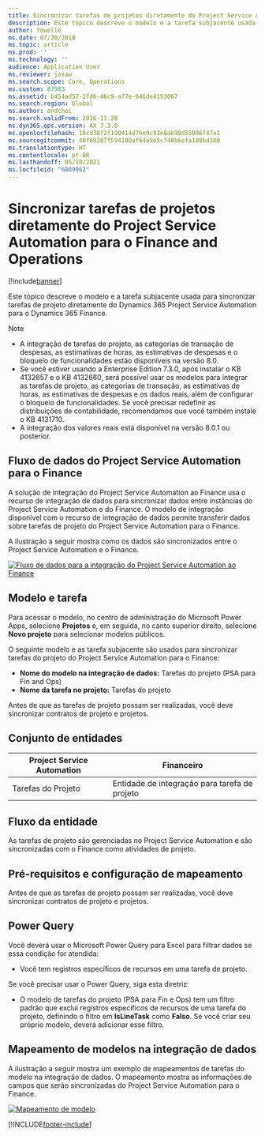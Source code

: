 ```yaml
---
title: Sincronizar tarefas de projetos diretamente do Project Service Automation para o Finance and Operations
description: Este tópico descreve o modelo e a tarefa subjacente usada para sincronizar tarefas de projeto diretamente do Microsoft Dynamics 365 Project Service Automation para o Dynamics 365 Finance.
author: Yowelle
ms.date: 07/20/2018
ms.topic: article
ms.prod: ''
ms.technology: ''
audience: Application User
ms.reviewer: josaw
ms.search.scope: Core, Operations
ms.custom: 87983
ms.assetid: b454ad57-2fd6-46c9-a77e-646de4153067
ms.search.region: Global
ms.author: andchoi
ms.search.validFrom: 2016-11-28
ms.dyn365.ops.version: AX 7.3.0
ms.openlocfilehash: 16cd38f2f190414d7be9c93e8ab90d55006f47e1
ms.sourcegitcommit: 40f68387f594180af64a5e5c748b6efa188bd300
ms.translationtype: HT
ms.contentlocale: pt-BR
ms.lasthandoff: 05/10/2021
ms.locfileid: "6009962"
---
```

# <a name="synchronize-project-tasks-directly-from-project-service-automation-to-finance-and-operations"></a>Sincronizar tarefas de projetos diretamente do Project Service Automation para o Finance and Operations

[!include[banner](../includes/banner.md)]

Este tópico descreve o modelo e a tarefa subjacente usada para sincronizar tarefas de projeto diretamente do Dynamics 365 Project Service Automation para o Dynamics 365 Finance.

> [!NOTE]
> - A integração de tarefas de projeto, as categorias de transação de despesas, as estimativas de horas, as estimativas de despesas e o bloqueio de funcionalidades estão disponíveis na versão 8.0.
> - Se você estiver usando a Enterprise Edition 7.3.0, após instalar o KB 4132657 e o KB 4132660, será possível usar os modelos para integrar as tarefas de projeto, as categorias de transação, as estimativas de horas, as estimativas de despesas e os dados reais, além de configurar o bloqueio de funcionalidades. Se você precisar redefinir as distribuições de contabilidade, recomendamos que você também instale o KB 4131710.
> - A integração dos valores reais está disponível na versão 8.0.1 ou posterior.

## <a name="data-flow-for-project-service-automation-to-finance"></a>Fluxo de dados do Project Service Automation para o Finance

A solução de integração do Project Service Automation ao Finance usa o recurso de integração de dados para sincronizar dados entre instâncias do Project Service Automation e do Finance. O modelo de integração disponível com o recurso de integração de dados permite transferir dados sobre tarefas de projeto do Project Service Automation para o Finance.

A ilustração a seguir mostra como os dados são sincronizados entre o Project Service Automation e o Finance.

[![Fluxo de dados para a integração do Project Service Automation ao Finance](./media/ProjectTasksFlow.png)](./media/ProjectTasksFlow.png)

## <a name="template-and-task"></a>Modelo e tarefa

Para acessar o modelo, no centro de administração do Microsoft Power Apps, selecione **Projetos** e, em seguida, no canto superior direito, selecione **Novo projeto** para selecionar modelos públicos.

O seguinte modelo e as tarefa subjacente são usados para sincronizar tarefas do projeto do Project Service Automation para o Finance:

- **Nome do modelo na integração de dados:** Tarefas do projeto (PSA para Fin and Ops)
- **Nome da tarefa no projeto:** Tarefas do projeto

Antes de que as tarefas de projeto possam ser realizadas, você deve sincronizar contratos de projeto e projetos.

## <a name="entity-set"></a>Conjunto de entidades

| Project Service Automation | Financeiro                             |
|----------------------------|-------------------------------------|
| Tarefas do Projeto              | Entidade de integração para tarefa de projeto |

## <a name="entity-flow"></a>Fluxo da entidade

As tarefas de projeto são gerenciadas no Project Service Automation e são sincronizadas com o Finance como atividades de projeto.

## <a name="prerequisites-and-mapping-setup"></a>Pré-requisitos e configuração de mapeamento

Antes de que as tarefas de projeto possam ser realizadas, você deve sincronizar contratos de projeto e projetos.

## <a name="power-query"></a>Power Query

Você deverá usar o Microsoft Power Query para Excel para filtrar dados se essa condição for atendida:

- Você tem registros específicos de recursos em uma tarefa de projeto.

Se você precisar usar o Power Query, siga esta diretriz:

- O modelo de tarefas do projeto (PSA para Fin e Ops) tem um filtro padrão que exclui registros específicos de recursos de uma tarefa do projeto, definindo o filtro em **IsLineTask** como **Falso**. Se você criar seu próprio modelo, deverá adicionar esse filtro.

## <a name="template-mapping-in-data-integration"></a>Mapeamento de modelos na integração de dados

A ilustração a seguir mostra um exemplo de mapeamentos de tarefas do modelo na integração de dados. O mapeamento mostra as informações de campos que serão sincronizadas do Project Service Automation para o Finance.

[![Mapeamento de modelo](./media/ProjectTasksMapping.png)](./media/ProjectTasksMapping.png)


[!INCLUDE[footer-include](../includes/footer-banner.md)]